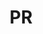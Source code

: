 ---
post_id:    2019-PR
title:      PR
images:
  - ext:    00.jpg
    width:  1802
    height: 2400
    meta:   Puerto Rico
tags:
  - Caribbean
---